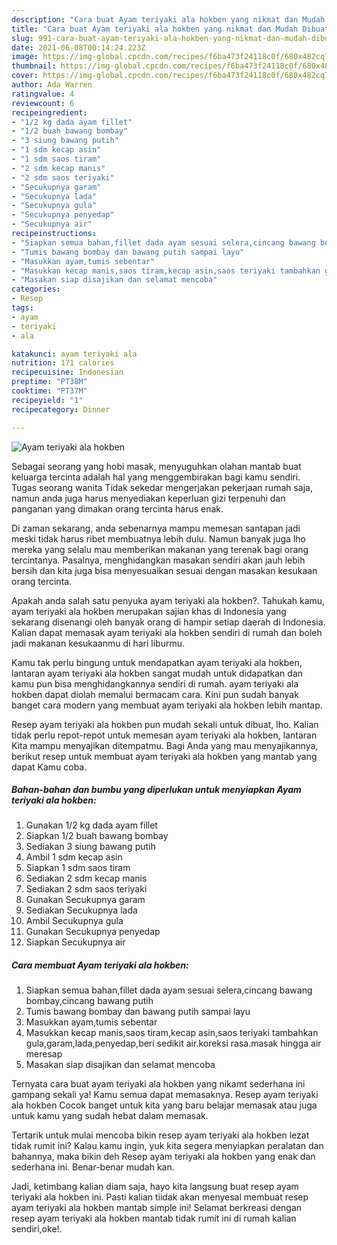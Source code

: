 ```yaml
---
description: "Cara buat Ayam teriyaki ala hokben yang nikmat dan Mudah Dibuat"
title: "Cara buat Ayam teriyaki ala hokben yang nikmat dan Mudah Dibuat"
slug: 991-cara-buat-ayam-teriyaki-ala-hokben-yang-nikmat-dan-mudah-dibuat
date: 2021-06-08T00:14:24.223Z
image: https://img-global.cpcdn.com/recipes/f6ba473f24118c0f/680x482cq70/ayam-teriyaki-ala-hokben-foto-resep-utama.jpg
thumbnail: https://img-global.cpcdn.com/recipes/f6ba473f24118c0f/680x482cq70/ayam-teriyaki-ala-hokben-foto-resep-utama.jpg
cover: https://img-global.cpcdn.com/recipes/f6ba473f24118c0f/680x482cq70/ayam-teriyaki-ala-hokben-foto-resep-utama.jpg
author: Ada Warren
ratingvalue: 4
reviewcount: 6
recipeingredient:
- "1/2 kg dada ayam fillet"
- "1/2 buah bawang bombay"
- "3 siung bawang putih"
- "1 sdm kecap asin"
- "1 sdm saos tiram"
- "2 sdm kecap manis"
- "2 sdm saos teriyaki"
- "Secukupnya garam"
- "Secukupnya lada"
- "Secukupnya gula"
- "Secukupnya penyedap"
- "Secukupnya air"
recipeinstructions:
- "Siapkan semua bahan,fillet dada ayam sesuai selera,cincang bawang bombay,cincang bawang putih"
- "Tumis bawang bombay dan bawang putih sampai layu"
- "Masukkan ayam,tumis sebentar"
- "Masukkan kecap manis,saos tiram,kecap asin,saos teriyaki tambahkan gula,garam,lada,penyedap,beri sedikit air.koreksi rasa.masak hingga air meresap"
- "Masakan siap disajikan dan selamat mencoba"
categories:
- Resep
tags:
- ayam
- teriyaki
- ala

katakunci: ayam teriyaki ala 
nutrition: 171 calories
recipecuisine: Indonesian
preptime: "PT38M"
cooktime: "PT37M"
recipeyield: "1"
recipecategory: Dinner

---
```



![Ayam teriyaki ala hokben](https://img-global.cpcdn.com/recipes/f6ba473f24118c0f/680x482cq70/ayam-teriyaki-ala-hokben-foto-resep-utama.jpg)

Sebagai seorang yang hobi masak, menyuguhkan olahan mantab buat keluarga tercinta adalah hal yang menggembirakan bagi kamu sendiri. Tugas seorang  wanita Tidak sekedar mengerjakan pekerjaan rumah saja, namun anda juga harus menyediakan keperluan gizi terpenuhi dan panganan yang dimakan orang tercinta harus enak.

Di zaman  sekarang, anda sebenarnya mampu memesan santapan jadi meski tidak harus ribet membuatnya lebih dulu. Namun banyak juga lho mereka yang selalu mau memberikan makanan yang terenak bagi orang tercintanya. Pasalnya, menghidangkan masakan sendiri akan jauh lebih bersih dan kita juga bisa menyesuaikan sesuai dengan masakan kesukaan orang tercinta. 



Apakah anda salah satu penyuka ayam teriyaki ala hokben?. Tahukah kamu, ayam teriyaki ala hokben merupakan sajian khas di Indonesia yang sekarang disenangi oleh banyak orang di hampir setiap daerah di Indonesia. Kalian dapat memasak ayam teriyaki ala hokben sendiri di rumah dan boleh jadi makanan kesukaanmu di hari liburmu.

Kamu tak perlu bingung untuk mendapatkan ayam teriyaki ala hokben, lantaran ayam teriyaki ala hokben sangat mudah untuk didapatkan dan kamu pun bisa menghidangkannya sendiri di rumah. ayam teriyaki ala hokben dapat diolah memalui bermacam cara. Kini pun sudah banyak banget cara modern yang membuat ayam teriyaki ala hokben lebih mantap.

Resep ayam teriyaki ala hokben pun mudah sekali untuk dibuat, lho. Kalian tidak perlu repot-repot untuk memesan ayam teriyaki ala hokben, lantaran Kita mampu menyajikan ditempatmu. Bagi Anda yang mau menyajikannya, berikut resep untuk membuat ayam teriyaki ala hokben yang mantab yang dapat Kamu coba.

<!--inarticleads1-->

##### Bahan-bahan dan bumbu yang diperlukan untuk menyiapkan Ayam teriyaki ala hokben:

1. Gunakan 1/2 kg dada ayam fillet
1. Siapkan 1/2 buah bawang bombay
1. Sediakan 3 siung bawang putih
1. Ambil 1 sdm kecap asin
1. Siapkan 1 sdm saos tiram
1. Sediakan 2 sdm kecap manis
1. Sediakan 2 sdm saos teriyaki
1. Gunakan Secukupnya garam
1. Sediakan Secukupnya lada
1. Ambil Secukupnya gula
1. Gunakan Secukupnya penyedap
1. Siapkan Secukupnya air




<!--inarticleads2-->

##### Cara membuat Ayam teriyaki ala hokben:

1. Siapkan semua bahan,fillet dada ayam sesuai selera,cincang bawang bombay,cincang bawang putih
1. Tumis bawang bombay dan bawang putih sampai layu
1. Masukkan ayam,tumis sebentar
1. Masukkan kecap manis,saos tiram,kecap asin,saos teriyaki tambahkan gula,garam,lada,penyedap,beri sedikit air.koreksi rasa.masak hingga air meresap
1. Masakan siap disajikan dan selamat mencoba




Ternyata cara buat ayam teriyaki ala hokben yang nikamt sederhana ini gampang sekali ya! Kamu semua dapat memasaknya. Resep ayam teriyaki ala hokben Cocok banget untuk kita yang baru belajar memasak atau juga untuk kamu yang sudah hebat dalam memasak.

Tertarik untuk mulai mencoba bikin resep ayam teriyaki ala hokben lezat tidak rumit ini? Kalau kamu ingin, yuk kita segera menyiapkan peralatan dan bahannya, maka bikin deh Resep ayam teriyaki ala hokben yang enak dan sederhana ini. Benar-benar mudah kan. 

Jadi, ketimbang kalian diam saja, hayo kita langsung buat resep ayam teriyaki ala hokben ini. Pasti kalian tiidak akan menyesal membuat resep ayam teriyaki ala hokben mantab simple ini! Selamat berkreasi dengan resep ayam teriyaki ala hokben mantab tidak rumit ini di rumah kalian sendiri,oke!.

